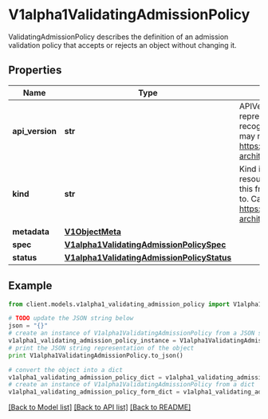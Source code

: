 # V1alpha1ValidatingAdmissionPolicy

ValidatingAdmissionPolicy describes the definition of an admission validation policy that accepts or rejects an object without changing it.

## Properties
Name | Type | Description | Notes
------------ | ------------- | ------------- | -------------
**api_version** | **str** | APIVersion defines the versioned schema of this representation of an object. Servers should convert recognized schemas to the latest internal value, and may reject unrecognized values. More info: https://git.k8s.io/community/contributors/devel/sig-architecture/api-conventions.md#resources | [optional] 
**kind** | **str** | Kind is a string value representing the REST resource this object represents. Servers may infer this from the endpoint the client submits requests to. Cannot be updated. In CamelCase. More info: https://git.k8s.io/community/contributors/devel/sig-architecture/api-conventions.md#types-kinds | [optional] 
**metadata** | [**V1ObjectMeta**](V1ObjectMeta.md) |  | [optional] 
**spec** | [**V1alpha1ValidatingAdmissionPolicySpec**](V1alpha1ValidatingAdmissionPolicySpec.md) |  | [optional] 
**status** | [**V1alpha1ValidatingAdmissionPolicyStatus**](V1alpha1ValidatingAdmissionPolicyStatus.md) |  | [optional] 

## Example

```python
from client.models.v1alpha1_validating_admission_policy import V1alpha1ValidatingAdmissionPolicy

# TODO update the JSON string below
json = "{}"
# create an instance of V1alpha1ValidatingAdmissionPolicy from a JSON string
v1alpha1_validating_admission_policy_instance = V1alpha1ValidatingAdmissionPolicy.from_json(json)
# print the JSON string representation of the object
print V1alpha1ValidatingAdmissionPolicy.to_json()

# convert the object into a dict
v1alpha1_validating_admission_policy_dict = v1alpha1_validating_admission_policy_instance.to_dict()
# create an instance of V1alpha1ValidatingAdmissionPolicy from a dict
v1alpha1_validating_admission_policy_form_dict = v1alpha1_validating_admission_policy.from_dict(v1alpha1_validating_admission_policy_dict)
```
[[Back to Model list]](../README.md#documentation-for-models) [[Back to API list]](../README.md#documentation-for-api-endpoints) [[Back to README]](../README.md)


